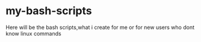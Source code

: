 # my-bash-scripts
Here will be the bash scripts,what i create for me or for new users who dont know linux commands
